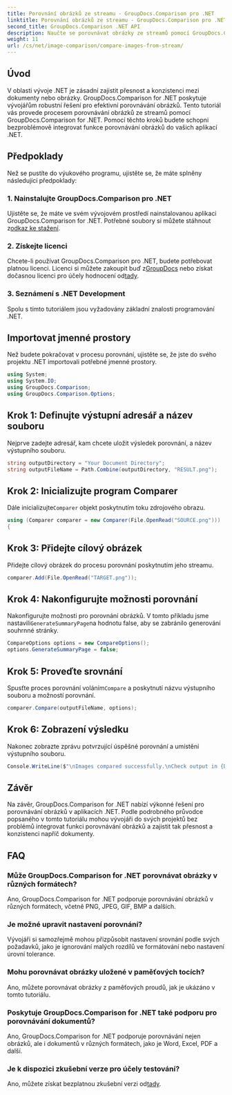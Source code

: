 ```yaml
---
title: Porovnání obrázků ze streamu - GroupDocs.Comparison pro .NET
linktitle: Porovnání obrázků ze streamu - GroupDocs.Comparison pro .NET
second_title: GroupDocs.Comparison .NET API
description: Naučte se porovnávat obrázky ze streamů pomocí GroupDocs.Comparison for .NET. Podrobný průvodce pro bezproblémovou integraci do aplikací .NET.
weight: 11
url: /cs/net/image-comparison/compare-images-from-stream/
---
```

## Úvod
V oblasti vývoje .NET je zásadní zajistit přesnost a konzistenci mezi dokumenty nebo obrázky. GroupDocs.Comparison for .NET poskytuje vývojářům robustní řešení pro efektivní porovnávání obrázků. Tento tutoriál vás provede procesem porovnávání obrázků ze streamů pomocí GroupDocs.Comparison for .NET. Pomocí těchto kroků budete schopni bezproblémově integrovat funkce porovnávání obrázků do vašich aplikací .NET.
## Předpoklady
Než se pustíte do výukového programu, ujistěte se, že máte splněny následující předpoklady:
### 1. Nainstalujte GroupDocs.Comparison pro .NET
Ujistěte se, že máte ve svém vývojovém prostředí nainstalovanou aplikaci GroupDocs.Comparison for .NET. Potřebné soubory si můžete stáhnout z[odkaz ke stažení](https://releases.groupdocs.com/comparison/net/).
### 2. Získejte licenci
 Chcete-li používat GroupDocs.Comparison pro .NET, budete potřebovat platnou licenci. Licenci si můžete zakoupit buď z[GroupDocs](https://purchase.groupdocs.com/buy) nebo získat dočasnou licenci pro účely hodnocení od[tady](https://purchase.groupdocs.com/temporary-license/).
### 3. Seznámení s .NET Development
Spolu s tímto tutoriálem jsou vyžadovány základní znalosti programování .NET.

## Importovat jmenné prostory
Než budete pokračovat v procesu porovnání, ujistěte se, že jste do svého projektu .NET importovali potřebné jmenné prostory. 
```csharp
using System;
using System.IO;
using GroupDocs.Comparison;
using GroupDocs.Comparison.Options;
```
## Krok 1: Definujte výstupní adresář a název souboru
Nejprve zadejte adresář, kam chcete uložit výsledek porovnání, a název výstupního souboru.
```csharp
string outputDirectory = "Your Document Directory";
string outputFileName = Path.Combine(outputDirectory, "RESULT.png");
```
## Krok 2: Inicializujte program Comparer
 Dále inicializujte`Comparer` objekt poskytnutím toku zdrojového obrazu.
```csharp
using (Comparer comparer = new Comparer(File.OpenRead("SOURCE.png")))
{
```
## Krok 3: Přidejte cílový obrázek
Přidejte cílový obrázek do procesu porovnání poskytnutím jeho streamu.
```csharp
comparer.Add(File.OpenRead("TARGET.png"));
```
## Krok 4: Nakonfigurujte možnosti porovnání
 Nakonfigurujte možnosti pro porovnání obrázků. V tomto příkladu jsme nastavili`GenerateSummaryPage`na hodnotu false, aby se zabránilo generování souhrnné stránky.
```csharp
CompareOptions options = new CompareOptions();
options.GenerateSummaryPage = false;
```
## Krok 5: Proveďte srovnání
 Spusťte proces porovnání voláním`Compare` a poskytnutí názvu výstupního souboru a možností porovnání.
```csharp
comparer.Compare(outputFileName, options);
```
## Krok 6: Zobrazení výsledku
Nakonec zobrazte zprávu potvrzující úspěšné porovnání a umístění výstupního souboru.
```csharp
Console.WriteLine($"\nImages compared successfully.\nCheck output in {Directory.GetCurrentDirectory()}.");
```

## Závěr
Na závěr, GroupDocs.Comparison for .NET nabízí výkonné řešení pro porovnávání obrázků v aplikacích .NET. Podle podrobného průvodce popsaného v tomto tutoriálu mohou vývojáři do svých projektů bez problémů integrovat funkci porovnávání obrázků a zajistit tak přesnost a konzistenci napříč dokumenty.
## FAQ
### Může GroupDocs.Comparison for .NET porovnávat obrázky v různých formátech?
Ano, GroupDocs.Comparison for .NET podporuje porovnávání obrázků v různých formátech, včetně PNG, JPEG, GIF, BMP a dalších.
### Je možné upravit nastavení porovnání?
Vývojáři si samozřejmě mohou přizpůsobit nastavení srovnání podle svých požadavků, jako je ignorování malých rozdílů ve formátování nebo nastavení úrovní tolerance.
### Mohu porovnávat obrázky uložené v paměťových tocích?
Ano, můžete porovnávat obrázky z paměťových proudů, jak je ukázáno v tomto tutoriálu.
### Poskytuje GroupDocs.Comparison for .NET také podporu pro porovnávání dokumentů?
Ano, GroupDocs.Comparison for .NET podporuje porovnávání nejen obrázků, ale i dokumentů v různých formátech, jako je Word, Excel, PDF a další.
### Je k dispozici zkušební verze pro účely testování?
 Ano, můžete získat bezplatnou zkušební verzi od[tady](https://releases.groupdocs.com/).